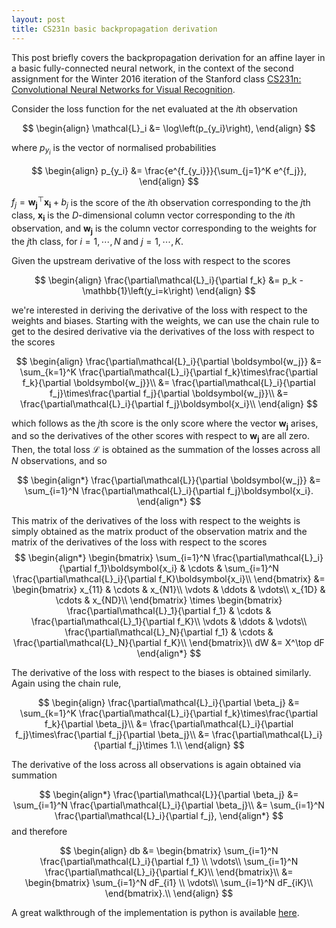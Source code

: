 ```yaml
---
layout: post
title: CS231n basic backpropagation derivation
---
```

This post briefly covers the backpropagation derivation for an affine layer in a basic fully-connected neural network, in the context of the second assignment for the Winter 2016 iteration of the Stanford class [CS231n: Convolutional Neural Networks for Visual Recognition](http://cs231n.stanford.edu/index.html).

Consider the loss function for the net evaluated at the $i$th observation

$$
\begin{align}
\mathcal{L}_i &= \log\left(p_{y_i}\right),
\end{align}
$$

where $p_{y_i}$ is the vector of normalised probabilities

$$
\begin{align}
p_{y_i} &= \frac{e^{f_{y_i}}}{\sum_{j=1}^K e^{f_j}},
\end{align}
$$

$f_j = \boldsymbol{w_j}^\top \boldsymbol{x_i} + b_j$ is the score of the $i$th observation corresponding to the $j$th class, $\boldsymbol{x_i}$ is the $D$-dimensional column vector corresponding to the $i$th observation, and $\boldsymbol{w_j}$ is the column vector corresponding to the weights for the $j$th class, for $i=1,\cdots,N$ and $j=1,\cdots,K$.

Given the upstream derivative of the loss with respect to the scores

$$
\begin{align}
\frac{\partial\mathcal{L}_i}{\partial f_k} &= p_k - \mathbb{1}\left(y_i=k\right)
\end{align}
$$

we're interested in deriving the derivative of the loss with respect to the weights and biases. Starting with the weights, we can use the chain rule to get to the desired derivative via the derivatives of the loss with respect to the scores 

$$
\begin{align}
\frac{\partial\mathcal{L}_i}{\partial \boldsymbol{w_j}} &= \sum_{k=1}^K \frac{\partial\mathcal{L}_i}{\partial f_k}\times\frac{\partial f_k}{\partial \boldsymbol{w_j}}\\
&= \frac{\partial\mathcal{L}_i}{\partial f_j}\times\frac{\partial f_j}{\partial \boldsymbol{w_j}}\\
&= \frac{\partial\mathcal{L}_i}{\partial f_j}\boldsymbol{x_i}\\
\end{align}
$$

which follows as the $j$th score is the only score where the vector $\boldsymbol{w_j}$ arises, and so the derivatives of the other scores with respect to $\boldsymbol{w_j}$ are all zero. Then, the total loss $\mathcal{L}$ is obtained as the summation of the losses across all $N$ observations, and so

$$
\begin{align*}
\frac{\partial\mathcal{L}}{\partial \boldsymbol{w_j}} &= \sum_{i=1}^N \frac{\partial\mathcal{L}_i}{\partial f_j}\boldsymbol{x_i}.
\end{align*}
$$

This matrix of the derivatives of the loss with respect to the weights is simply obtained as the matrix product of the observation matrix and the matrix of the derivatives of the loss with respect to the scores
$$
\begin{align*}
\begin{bmatrix}
    \sum_{i=1}^N \frac{\partial\mathcal{L}_i}{\partial f_1}\boldsymbol{x_i} & \cdots & \sum_{i=1}^N \frac{\partial\mathcal{L}_i}{\partial f_K}\boldsymbol{x_i}\\
\end{bmatrix}
&=
\begin{bmatrix}
    x_{11} & \cdots & x_{N1}\\
    \vdots & \ddots & \vdots\\
    x_{1D} & \cdots & x_{ND}\\
\end{bmatrix}
\times
\begin{bmatrix}
    \frac{\partial\mathcal{L}_1}{\partial f_1} & \cdots & \frac{\partial\mathcal{L}_1}{\partial f_K}\\
    \vdots & \ddots & \vdots\\
    \frac{\partial\mathcal{L}_N}{\partial f_1} & \cdots & \frac{\partial\mathcal{L}_N}{\partial f_K}\\
\end{bmatrix}\\
dW &= X^\top dF
\end{align*}
$$

The derivative of the loss with respect to the biases is obtained similarly. Again using the chain rule,

$$
\begin{align}
\frac{\partial\mathcal{L}_i}{\partial \beta_j} &= \sum_{k=1}^K \frac{\partial\mathcal{L}_i}{\partial f_k}\times\frac{\partial f_k}{\partial \beta_j}\\
&= \frac{\partial\mathcal{L}_i}{\partial f_j}\times\frac{\partial f_j}{\partial \beta_j}\\
&= \frac{\partial\mathcal{L}_i}{\partial f_j}\times 1.\\
\end{align}
$$

The derivative of the loss across all observations is again obtained via summation 

$$
\begin{align*}
\frac{\partial\mathcal{L}}{\partial \beta_j} &= \sum_{i=1}^N \frac{\partial\mathcal{L}_i}{\partial \beta_j}\\
&= \sum_{i=1}^N \frac{\partial\mathcal{L}_i}{\partial f_j},
\end{align*}
$$
and therefore 

$$
\begin{align}
db &= \begin{bmatrix}
    \sum_{i=1}^N \frac{\partial\mathcal{L}_i}{\partial f_1} \\
    \vdots\\
    \sum_{i=1}^N \frac{\partial\mathcal{L}_i}{\partial f_K}\\
\end{bmatrix}\\
&=
\begin{bmatrix}
    \sum_{i=1}^N dF_{i1} \\
    \vdots\\
    \sum_{i=1}^N dF_{iK}\\
\end{bmatrix}.\\
\end{align}
$$

A great walkthrough of the implementation is python is available [here](http://cs231n.github.io/neural-networks-case-study/).
